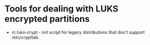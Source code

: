 # Tools for dealing with LUKS encrypted partitions

* rc.luks-crypt - init script for legacy distributions that don't support /etc/crypttab.
